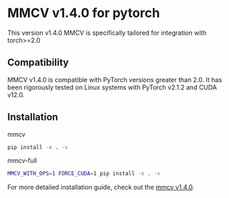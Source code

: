 # MMCV v1.4.0 for pytorch

This version v1.4.0 MMCV is specifically tailored for integration with torch>=2.0

## Compatibility
MMCV v1.4.0 is compatible with PyTorch versions greater than 2.0.
It has been rigorously tested on Linux systems with PyTorch v2.1.2 and CUDA v12.0.

## Installation

mmcv
```bash
pip install -e . -v
```

mmcv-full
```bash
MMCV_WITH_OPS=1 FORCE_CUDA=1 pip install -e . -v
```

For more detailed installation guide, check out the
[mmcv v1.4.0](https://github.com/open-mmlab/mmcv/blob/v1.4.0/README.md).
